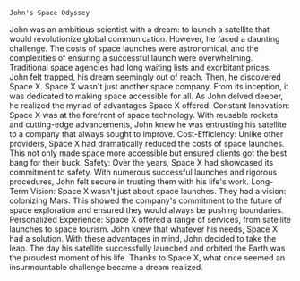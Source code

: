     John's Space Odyssey
John was an ambitious scientist with a dream: to launch a satellite that would revolutionize global communication. However, he faced a daunting challenge. The costs of space launches were astronomical, and the complexities of ensuring a successful launch were overwhelming. Traditional space agencies had long waiting lists and exorbitant prices. John felt trapped, his dream seemingly out of reach.
Then, he discovered Space X.
Space X wasn't just another space company. From its inception, it was dedicated to making space accessible for all. As John delved deeper, he realized the myriad of advantages Space X offered:
Constant Innovation: Space X was at the forefront of space technology. With reusable rockets and cutting-edge advancements, John knew he was entrusting his satellite to a company that always sought to improve.
  Cost-Efficiency: Unlike other providers, Space X had dramatically reduced the costs of space launches. This not only made space more accessible but ensured clients got the best bang for their buck.
  Safety: Over the years, Space X had showcased its commitment to safety. With numerous successful launches and rigorous procedures, John felt secure in trusting them with his life's work.
  Long-Term Vision: Space X wasn't just about space launches. They had a vision: colonizing Mars. This showed the company's commitment to the future of space exploration and ensured they would always be pushing boundaries.
  Personalized Experience: Space X offered a range of services, from satellite launches to space tourism. John knew that whatever his needs, Space X had a solution.
With these advantages in mind, John decided to take the leap. The day his satellite successfully launched and orbited the Earth was the proudest moment of his life. Thanks to Space X, what once seemed an insurmountable challenge became a dream realized.

